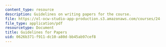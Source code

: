 ```yaml
---
content_type: resource
description: Guidelines on writing papers for the course.
file: https://ol-ocw-studio-app-production.s3.amazonaws.com/courses/24-08j-philosophical-issues-in-brain-science-spring-2009/0626b371f911dc10a80dbb45ab97cef8_MIT24_08JS09_assn06.pdf
file_type: application/pdf
resourcetype: Document
title: Guidelines for Papers
uid: 0626b371-f911-dc10-a80d-bb45ab97cef8
---
```

